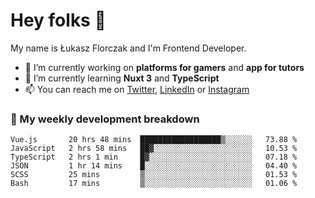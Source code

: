 # Hey folks 👋

My name is Łukasz Florczak and I'm Frontend Developer. 

- 🔭 I’m currently working on **platforms for gamers** and **app for tutors**
- 🌱 I’m currently learning **Nuxt 3** and **TypeScript**
- 📫 You can reach me on [Twitter](https://twitter.com/lukaszflorczak), [LinkedIn](https://pl.linkedin.com/in/lukasz-florczak) or [Instagram](https://instagram.com/lukaszflorczak)


### 🧮 My weekly development breakdown

<!--START_SECTION:waka-->

```text
Vue.js       20 hrs 48 mins  ██████████████████▒░░░░░░   73.88 %
JavaScript   2 hrs 58 mins   ██▓░░░░░░░░░░░░░░░░░░░░░░   10.53 %
TypeScript   2 hrs 1 min     █▓░░░░░░░░░░░░░░░░░░░░░░░   07.18 %
JSON         1 hr 14 mins    █░░░░░░░░░░░░░░░░░░░░░░░░   04.40 %
SCSS         25 mins         ▒░░░░░░░░░░░░░░░░░░░░░░░░   01.53 %
Bash         17 mins         ▒░░░░░░░░░░░░░░░░░░░░░░░░   01.06 %
```

<!--END_SECTION:waka-->

<!--
**lukaszflorczak/lukaszflorczak** is a ✨ _special_ ✨ repository because its `README.md` (this file) appears on your GitHub profile.

Here are some ideas to get you started:

- 🔭 I’m currently working on ...
- 🌱 I’m currently learning ...
- 👯 I’m looking to collaborate on ...
- 🤔 I’m looking for help with ...
- 💬 Ask me about ...
- 📫 How to reach me: ...
- 😄 Pronouns: ...
- ⚡ Fun fact: ...
-->
